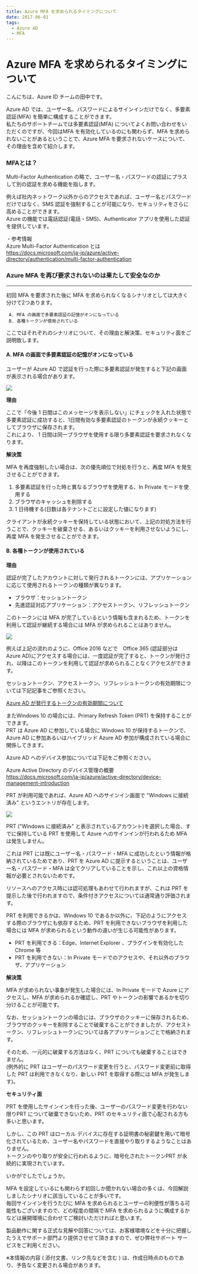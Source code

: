 ```yaml
---
title: Azure MFA を求められるタイミングについて
date: 2017-06-01
tags:
  - Azure AD
  - MFA
---
```


# Azure MFA を求められるタイミングについて

こんにちは、Azure ID チームの田中です。

Azure AD では、ユーザー名、パスワードによるサインインだけでなく、多要素認証(MFA) を簡単に構成することができます。  
私たちのサポートチームでは多要素認証(MFA) についてよくお問い合わせをいただくのですが、今回はMFA を有効化しているのにも関わらず、MFA を求められないことがあるということで、Azure MFA を要求されないケースについて、その理由を含めて紹介します。
 
### MFAとは？
Multi-Factor Authentication の略で、ユーザー名・パスワードの認証にプラスして別の認証を求める機能を指します。

例えば社内ネットワーク以外からのアクセスであれば、ユーザー名とパスワードだけではなく、SMS 認証を強制することが可能になり、セキュリティをさらに高めることができます。  
Azure の機能では電話認証(電話・SMS)、Authenticator アプリを使用した認証を提供しています。
 
・参考情報  
Azure Multi-Factor Authentication とは  
https://docs.microsoft.com/ja-jp/azure/active-directory/authentication/multi-factor-authentication


### Azure MFA を再び要求されないのは果たして安全なのか
---

初回 MFA を要求された後に MFA を求められなくなるシナリオとしては大きく分けて2つあります。
 
     A. MFA の画面で多要素認証の記憶がオンになっている
     B. 各種トークンが使用されている
 
ここではそれぞれのシナリオについて、その理由と解決策、セキュリティ面をご説明致します。
 
#### A. MFA の画面で多要素認証の記憶がオンになっている

ユーザーが Azure AD で認証を行った際に多要素認証が発生すると下記の画面が表示される場合があります。
 
![](./azure-mfa-timing/0011.png)
 
**理由**

ここで「今後 1 日間はこのメッセージを表示しない」にチェックを入れた状態で多要素認証に成功すると、1日間有効な多要素認証のトークンが永続クッキーとしてブラウザに保存されます。  
これにより、 1 日間は同一ブラウザを使用する限り多要素認証を要求されなくなります。
 
**解決策**

MFA を再度強制したい場合は、次の優先順位で対処を行うと、再度 MFA を発生させることができます。
 
1. 多要素認証を行った時と異なるブラウザを使用する、In Private モードを使用する
2. ブラウザのキャッシュを削除する
3. 1 日待機する(日数は各テナントごとに設定した値になります)

クライアントが永続クッキーを保持している状態において、上記の対処方法を行うことで、クッキーを破棄させる、あるいはクッキーを利用させないようにし、再度 MFA を発生させることができます。

#### B. 各種トークンが使用されている

**理由**

認証が完了したアカウントに対して発行されるトークンには、アプリケーションに応じて使用されるトークンの種類が異なります。
 
- ブラウザ：セッショントークン
- 先進認証対応アプリケーション：アクセストークン、リフレッシュトークン
 
このトークンには MFA が完了しているという情報も含まれるため、トークンを利用して認証が継続する場合には MFA が求められることはありません。

![](./azure-mfa-timing/0021-1024x374.png)

例えば上記の流れのように、Office 2016 などで　Office 365 (認証部分はAzure AD)にアクセスする場合には、一度認証が完了すると、トークンが発行され、以降はこのトークンを利用して認証が求められることなくアクセスができます。
 
セッショントークン、アクセストークン、リフレッシュトークンの有効期限については下記記事をご参照ください。

[Azure AD が発行するトークンの有効期間について](./aad-token-lifetime.md) 

またWindows 10 の場合には、Primary Refresh Token (PRT) を保持することができます。  
PRT は Azure AD に参加している場合に Windows 10 が保持するトークンで、Azure AD に参加あるいはハイブリッド Azure AD 参加が構成されている場合に関係してきます。
 
Azure AD へのデバイス参加については下記をご参照ください。

Azure Active Directory のデバイス管理の概要  
https://docs.microsoft.com/ja-jp/azure/active-directory/device-management-introduction  

PRT が利用可能であれば、Azure AD へのサインイン画面で "Windows に接続済み" というエントリが存在します。

![](./azure-mfa-timing/0031.png)

PRT ("Windows に接続済み" と表示されているアカウント)を選択した場合、すでに保持している PRT を使用して Azure へのサインインが行われるため MFA は発生しません。
 
これは PRT には既にユーザー名・パスワード・MFA に成功したという情報が格納されているためであり、PRT を Azure AD に提示するということは、ユーザー名・パスワード・MFA は全てクリアしていることを示し、これ以上の資格情報が必要とされないためです。
 
リソースへのアクセス時には認可処理もあわせて行われますが、これは PRT を提示した後で行われますので、条件付きアクセスについては通常通り評価されます。
 
PRT を利用できるかは、Windows 10 であるか以外に、下記のようにアクセスする際のブラウザにも依存するため、PRT を利用できないブラウザを利用した場合には MFA が求められるという動作の違いが生じる可能性があります。

- PRT を利用できる：Edge、Internet Explorer 、プラグインを有効化した Chrome 等
- PRT を利用できない：In Private モードでのアクセスや、それ以外のブラウザ、アプリケーション
 
**解決策**

MFA が求められない事象が発生した場合には、In Private モードで Azure にアクセスし、MFA が求められるか確認し、PRT やトークンの影響であるかを切り分けることが可能です。
 
なお、セッショントークンの場合には、ブラウザのクッキーに保存されるため、ブラウザのクッキーを削除することで破棄することができましたが、アクセストークン、リフレッシュトークンについては各アプリケーションごとで格納されます。
 
そのため、一元的に破棄する方法はなく、PRT についても破棄することはできません。  
(例外的に PRT はユーザーのパスワード変更を行うと、パスワード変更前に取得した PRT は利用できなくなり、新しい PRT を取得する際には MFA が発生します)。
 
**セキュリティ面**

PRT を使用したサインインを行った後、ユーザーのパスワード変更を行わない限りPRT について破棄できないため、PRT のセキュリティ面で心配される方も多いと思います。
 
しかし、この PRT はローカル デバイスに存在する証明書の秘密鍵を用いて暗号化されているため、ユーザー名やパスワードを直接やり取りするようなことはありません。  
トークンのやり取りが安全に行われるように、暗号化されたトークンPRT が永続的に実現されています。
 
いかがでしたでしょうか。

MFA を設定しているにも関わらず初回しか聞かれない場合の多くは、今回解説しましたシナリオに該当していることが多いです。  
毎回サインインを行うたびに MFA を求められるとユーザーの利便性が落ちる可能性もございますので、どの程度の間隔で MFA を求められるように構成するかなどは展開環境に合わせてご検討いただければと思います。

製品動作に関する正式な見解や回答については、お客様環境などを十分に把握したうえでサポート部門より提供させせて頂きますので、ぜひ弊社サポート サービスをご利用ください。

※本情報の内容 ( 添付文書、リンク先などを含む ) は、作成日時点のものであり、予告なく変更される場合があります。
